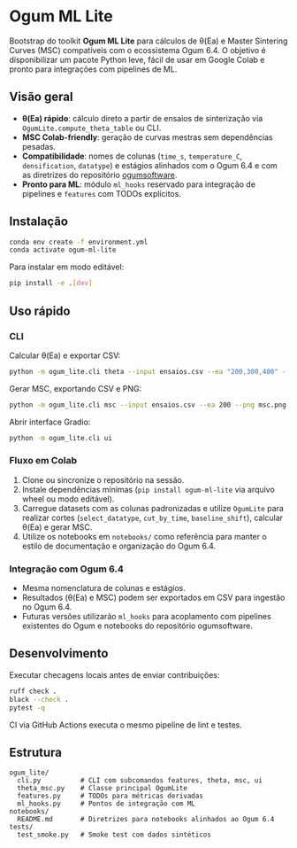 # Ogum ML Lite

Bootstrap do toolkit **Ogum ML Lite** para cálculos de θ(Ea) e Master Sintering
Curves (MSC) compatíveis com o ecossistema Ogum 6.4. O objetivo é disponibilizar
um pacote Python leve, fácil de usar em Google Colab e pronto para integrações
com pipelines de ML.

## Visão geral

- **θ(Ea) rápido**: cálculo direto a partir de ensaios de sinterização via
  `OgumLite.compute_theta_table` ou CLI.
- **MSC Colab-friendly**: geração de curvas mestras sem dependências pesadas.
- **Compatibilidade**: nomes de colunas (`time_s`, `temperature_C`,
  `densification`, `datatype`) e estágios alinhados com o Ogum 6.4 e com as
  diretrizes do repositório [ogumsoftware](https://github.com/huyraestevao/ogumsoftware).
- **Pronto para ML**: módulo `ml_hooks` reservado para integração de pipelines e
  `features` com TODOs explícitos.

## Instalação

```bash
conda env create -f environment.yml
conda activate ogum-ml-lite
```

Para instalar em modo editável:

```bash
pip install -e .[dev]
```

## Uso rápido

### CLI

Calcular θ(Ea) e exportar CSV:

```bash
python -m ogum_lite.cli theta --input ensaios.csv --ea "200,300,400" --outdir exports/
```

Gerar MSC, exportando CSV e PNG:

```bash
python -m ogum_lite.cli msc --input ensaios.csv --ea 200 --png msc.png --csv msc.csv
```

Abrir interface Gradio:

```bash
python -m ogum_lite.cli ui
```

### Fluxo em Colab

1. Clone ou sincronize o repositório na sessão.
2. Instale dependências mínimas (`pip install ogum-ml-lite` via arquivo wheel ou
   modo editável).
3. Carregue datasets com as colunas padronizadas e utilize `OgumLite` para
   realizar cortes (`select_datatype`, `cut_by_time`, `baseline_shift`), calcular
   θ(Ea) e gerar MSC.
4. Utilize os notebooks em `notebooks/` como referência para manter o estilo de
   documentação e organização do Ogum 6.4.

### Integração com Ogum 6.4

- Mesma nomenclatura de colunas e estágios.
- Resultados (θ(Ea) e MSC) podem ser exportados em CSV para ingestão no Ogum 6.4.
- Futuras versões utilizarão `ml_hooks` para acoplamento com pipelines
  existentes do Ogum e notebooks do repositório ogumsoftware.

## Desenvolvimento

Executar checagens locais antes de enviar contribuições:

```bash
ruff check .
black --check .
pytest -q
```

CI via GitHub Actions executa o mesmo pipeline de lint e testes.

## Estrutura

```
ogum_lite/
  cli.py          # CLI com subcomandos features, theta, msc, ui
  theta_msc.py    # Classe principal OgumLite
  features.py     # TODOs para métricas derivadas
  ml_hooks.py     # Pontos de integração com ML
notebooks/
  README.md       # Diretrizes para notebooks alinhados ao Ogum 6.4
tests/
  test_smoke.py   # Smoke test com dados sintéticos
```
